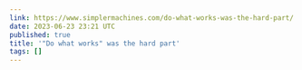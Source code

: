```yaml
---
link: https://www.simplermachines.com/do-what-works-was-the-hard-part/
date: 2023-06-23 23:21 UTC
published: true
title: '"Do what works" was the hard part'
tags: []
---
```



